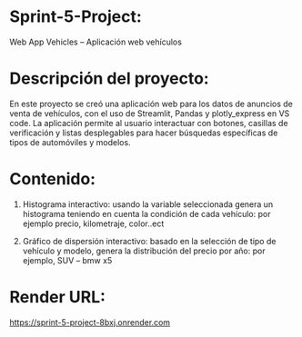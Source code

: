 # Sprint-5-Project:
Web App Vehicles – Aplicación web vehículos 

# Descripción del proyecto:
En este proyecto se creó una aplicación web para los datos de anuncios de venta de vehículos, con el uso de Streamlit, Pandas y plotly_express en VS code. La aplicación permite al usuario interactuar con botones, casillas de verificación y listas desplegables para hacer búsquedas específicas de tipos de automóviles y modelos.

# Contenido:
1) Histograma interactivo: usando la variable seleccionada genera un histograma teniendo en cuenta la condición de cada vehículo: por ejemplo precio, kilometraje, color..ect

2) Gráfico de dispersión interactivo: basado en la selección de tipo de vehículo y modelo, genera la distribución del precio por año: por ejemplo, SUV – bmw x5

# Render URL: 
https://sprint-5-project-8bxj.onrender.com
